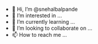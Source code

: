 - 👋 Hi, I’m @snehalbalpande
- 👀 I’m interested in ...
- 🌱 I’m currently learning ...
- 💞️ I’m looking to collaborate on ...
- 📫 How to reach me ...

<!---
snehalbalpande/snehalbalpande is a ✨ special ✨ repository because its `README.md` (this file) appears on your GitHub profile.
You can click the Preview link to take a look at your changes.
--->
